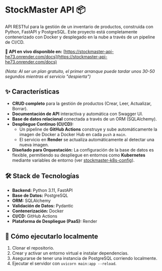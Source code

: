 # StockMaster API 📦

API RESTful para la gestión de un inventario de productos, construida con Python, FastAPI y PostgreSQL. Este proyecto está completamente contenerizado con Docker y desplegado en la nube a través de un pipeline de CI/CD.

**🚀 API en vivo disponible en:** [https://stockmaster-api-he73.onrender.com/docs](https://stockmaster-api-he73.onrender.com/docs)

*(Nota: Al ser un plan gratuito, el primer arranque puede tardar unos 30-50 segundos mientras el servicio "despierta")*

## ✨ Características
*   **CRUD completo** para la gestión de productos (Crear, Leer, Actualizar, Borrar).
*   **Documentación de API** interactiva y automática con Swagger UI.
*   **Base de datos relacional** conectada a través de un ORM (SQLAlchemy).
*   **Despliegue Continuo (CI/CD):**
    *   Un pipeline de **GitHub Actions** construye y sube automáticamente la imagen de Docker a Docker Hub en cada `push` a `main`.
    *   El servicio en **Render** se actualiza automáticamente al detectar una nueva imagen.
*   **Diseñado para Orquestación:** La configuración de la base de datos es flexible, permitiendo su despliegue en entornos como **Kubernetes** mediante variables de entorno (ver [stockmaster-k8s-config](https://github.com/AngelNavaDev14/stockmaster-k8s-config)).

## 🛠️ Stack de Tecnologías
*   **Backend:** Python 3.11, FastAPI
*   **Base de Datos:** PostgreSQL
*   **ORM:** SQLAlchemy
*   **Validación de Datos:** Pydantic
*   **Contenerización:** Docker
*   **CI/CD:** GitHub Actions
*   **Plataforma de Despliegue (PaaS):** Render

## 🏁 Cómo ejecutarlo localmente
1.  Clonar el repositorio.
2.  Crear y activar un entorno virtual e instalar dependencias.
3.  Asegurarse de tener una instancia de PostgreSQL corriendo localmente.
4.  Ejecutar el servidor con `uvicorn main:app --reload`.

